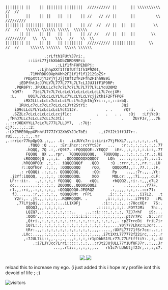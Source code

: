
      
```
|||||||| ||    || ||||||| ||||||||  ////////// ||      || \\\\\\\\\\       //  //
||       ||    || ||   ||  ||    || //   // // ||      ||         \\    /////////
|||||||| |||||||| |||||||  ||    || //  //  // ||  ||  ||        \\      //  //   \\\\\\ \\\\\\ \\\\\  \\\\\\
      || ||    || ||   ||  ||    || // //   // ||  ||  ||       \\    /////////   \\  \\    \\\   //   \\  \\
|||||||| ||    || ||   || ||||||||  ////////// ||||||||||      \\      //  //     \\\\\\ \\\\\\  \\\\\ \\\\\\

                 .:rLfth1FUtYJ7ri:.                                        
          ::iiri77jthXbbDbZDRDR9Fci                                  
                      .:L1f1fhFXPEbDPj:                              
              .:LjhhpXXf1ffUfUff1fh1P9Z0t,                           
          .71MMRDD99XphXhh2F21f1f1f1212SpZSr                         
        rPDpXttJjYJYjYjJjjtUft2fF2Ffh2F1hh9E9i                       
      iEDPfhtJcJJYLY7L777L777L7L7cLJJUJ1fF1P9RP:                     
    .PQR0FY:.JPUJLLLc7c7c7L7c7L7L7L777L7LLYcU20M2                    
   YQM7:    71cL7L7c7L7cLcLcLYLcLcLcLcLcLL7L7ccjXM:                  
  :L.     U017L7cLcLcLYLYLc7YLcLYLcLYcjj2th1F2FfFPQF                 
        iMXJLLLcLcLc7cLcLcLYLcLYcJjh1hjYri::,:,::irbQ.               
      1RUcLc7cLc7cLc7cLcLcLJYt2StYi:               JQi              
    iD9cLLcLYLYLcLcLcLcLYct11Jr.            . .     rQ7       .:i.  
   .SZ2Lc7cLcLcLcLcLcLccjf1c:           .   .   . .   :Qj   :LfjYc9: 
 ,fMhJ7LLc7cLcLc7cLL7cJtL:           .             .    ZUrFJr,,..7h 
..::rJ0DXYYLL7cLc7L777L7LLJY7,  .:7Uj:                        cj7:..:,:.:2:
.:LXZRME00ppXPhhfJ777JYJ2XhSYJJc7bEi     .,i7YJ2t1ffJJ7r:.  rUi..,,:,:,,.Yr
,.:rricr77hpQpQQ.,:,,. .U:  .icJUYc7r:i:iirir7YjFhXL7,,,:,:,:,:,.rL
          .fQQQ :Q ..,. :Er:Jhcr::rcYYtSJr   ...   :r:.:,:,:,:,:,:.77
         .hQQQ, 7Q .:,.rQ9t7. :FQQQQQE:.YEQQ7   iEr.,,:,:,:,:.i::,.77
         FQQQQ  QX ,,.rpr.  7QQQQQQQQQQ,   7QQUQQp.,,:,:,:,:,:r,,:.Ui
        cRQQQQQjQ .,:,i.  .QQQQQQQQXQQQQ7    LQh  ....:,:,:,,7:,:.:1.
       .hRQQ0PQQ: ,:,:.. iQQQQQQQf   .QQQ     :Q .:rrr,:,:,,rr.:..LU 
       r::QQfhQr .:,:,, :QQQQQQQQ     rQQ,     QQQQQMJ,,:.,77.:,.:F, 
      .: rQQQQi .:,:,:. QQQQQQQQ,     :QQ:     Pp    ..,,:7r.,,.,Yt: 
  .j2Yf:iQQQQ, .,,:,:, :QQQQQQQQL     XQQ      MQLcr:.,,:7i.,,,.cLF: 
  LF:::ii:.  .,:,:,:,: fQQQQQ  QQ.   cQQL      rbQQQ2,,:i:.:,,,c7L2  
  cc..,,,...,.:,:,:,:, 2QQQQQ.,QQQ0SQQQZ       .    .,:,,,:,.,Y77F.  
  r1.,,:ri,,.:,:,:,:,, :QQQQQQQ0.JEQRQZ       .:,,,,,:,:,:..:cr71:   
   fJ...,.,.:r,,:,:,:,, tQQQQRMt  rFPi       .i::,:,:,:,,.,i17L2.  .t
    Y2r:,. ,jt.,,:,:,:,..RQRRQQQM. .        ,i::,:,:,:...i7F9fJ   :PL
     ,77LYjpQj,.:,:,:,:...iL1X9Fj         .:i::,:,:,,.:7UccXEr   7S:.
         QQQQJ,,,:,:,:,:,.              .:::::,:,:,:..FDY7JMi   7h:.,
         LQZQ7,.:,:,:,:,:,:::..    ..,::i::::,:,:,:, 7ZJ7rhF   iS:...
         :QQXr.,,:,:,:,:,:,:,::i:i:i::::,:,:,:,:,:,..pt7r7Pc  .S:.:rr
         ,Qtri.,:,:,:,:,:,:,:::,:,:,:::,:,:,:,:,,. :p27rrcDi  friL7ir
         iQ7L:.:,:,:,:,:,:,:,:,:,:,:,:,:,:,:,,...,Y0j777LhXc:LJcr:...
         tRr:.,,:,:,:,:,:,:,:,:,:,:,:,,,,.....,:UXFL77771fSr7cc:..:,:
       .LXc:...,,:,:,:,:,:,:,:,:,:,:,:,..,,i7t1XtL777772f22irc,.,:,.r
        ,:7JUL7ii::,,.,.,.,.,,:,:,:,:r1pDbbS1YLr77L77LFtfftiY:.,:,.:U
            .:i7LJYJcc7Lrri:::::,:,:,,.:rJt2JUjULL77Y1UfUFJ7r.,:,,,Jr
                     ...,.rti::,:,:,:,,..   rh1c7rLUhUtjf2Jr,.:,:,c7.
```

<div align=center>
<a href="https://github.com/anuraghazra/github-readme-stats">
  <img align="center" src="https://github-readme-stats.vercel.app/api/wakatime?username=Shad0wSeven&layout=compact&theme=default_repocard" />
</a>
<a href="https://github.com/anuraghazra/github-readme-stats">
  <img align="center" src="https://github-readme-stats.vercel.app/api?username=Shad0wSeven&show_icons=true&theme=default_repocard" />
</a>
</div>

reload this to increase my ego. (i just added this i hope my profile isnt this devoid of life ;-;)

![visitors](https://visitor-badge.glitch.me/badge?page_id=Shad0wSeven.visitor-badge.issue.1)
